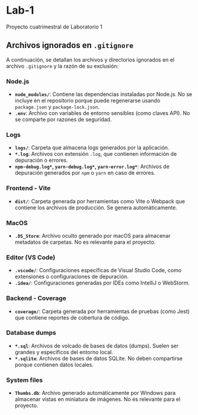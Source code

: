 # Lab-1
Proyecto cuatrimestral de Laboratorio 1

## Archivos ignorados en `.gitignore`

A continuación, se detallan los archivos y directorios ignorados en el archivo `.gitignore` y la razón de su exclusión:

### Node.js
- **`node_modules/`**: Contiene las dependencias instaladas por Node.js. No se incluye en el repositorio porque puede regenerarse usando `package.json` y `package-lock.json`.
- **`.env`**: Archivo con variables de entorno sensibles (como claves API). No se comparte por razones de seguridad.

### Logs
- **`logs/`**: Carpeta que almacena logs generados por la aplicación.
- **`*.log`**: Archivos con extensión `.log`, que contienen información de depuración o errores.
- **`npm-debug.log*`, `yarn-debug.log*`, `yarn-error.log*`**: Archivos de depuración generados por `npm` o `yarn` en caso de errores.

### Frontend - Vite
- **`dist/`**: Carpeta generada por herramientas como Vite o Webpack que contiene los archivos de producción. Se genera automáticamente.

### MacOS
- **`.DS_Store`**: Archivo oculto generado por macOS para almacenar metadatos de carpetas. No es relevante para el proyecto.

### Editor (VS Code)
- **`.vscode/`**: Configuraciones específicas de Visual Studio Code, como extensiones o configuraciones de depuración.
- **`.idea/`**: Configuraciones generadas por IDEs como IntelliJ o WebStorm.

### Backend - Coverage
- **`coverage/`**: Carpeta generada por herramientas de pruebas (como Jest) que contiene reportes de cobertura de código.

### Database dumps
- **`*.sql`**: Archivos de volcado de bases de datos (dumps). Suelen ser grandes y específicos del entorno local.
- **`*.sqlite`**: Archivos de bases de datos SQLite. No deben compartirse porque contienen datos locales.

### System files
- **`Thumbs.db`**: Archivo generado automáticamente por Windows para almacenar vistas en miniatura de imágenes. No es relevante para el proyecto.
